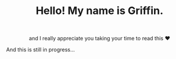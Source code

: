 <div id="toc">
  <ul align="center" style="list-style: none">
    <summary> 
      <h1>Hello! My name is Griffin.</h1><br>
      <p>and I really appreciate you taking your time to read this ❤️</p>
    </summary>
  </ul>
</div>

And this is still in progress...
